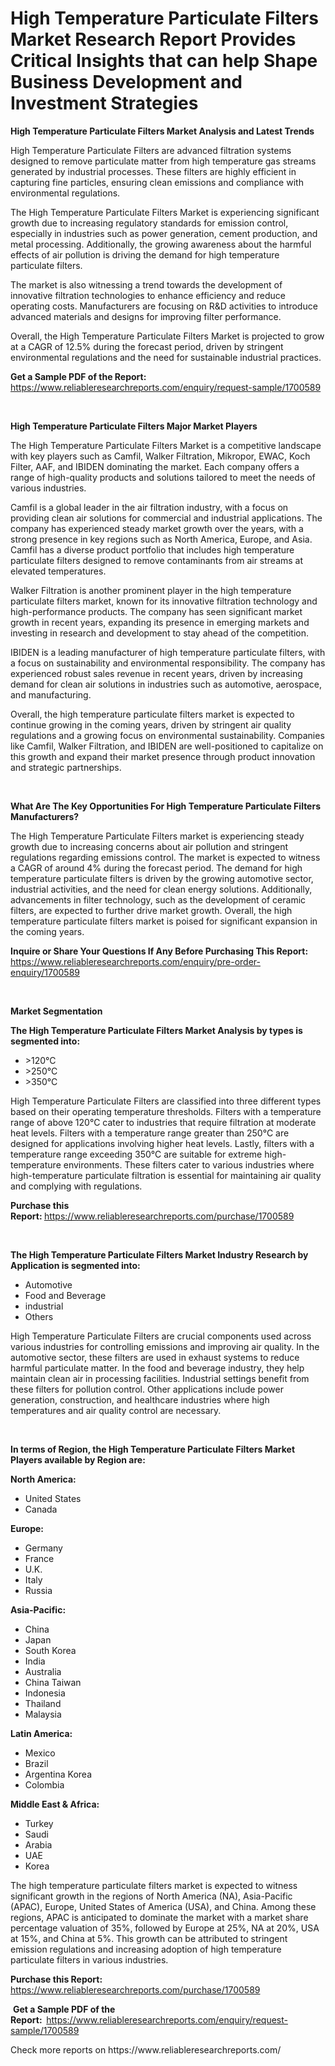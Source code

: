 <p><h1>High Temperature Particulate Filters Market Research Report Provides Critical Insights that can help Shape Business Development and Investment Strategies</h1></p><p><strong>High Temperature Particulate Filters Market Analysis and Latest Trends</strong></p>
<p><p>High Temperature Particulate Filters are advanced filtration systems designed to remove particulate matter from high temperature gas streams generated by industrial processes. These filters are highly efficient in capturing fine particles, ensuring clean emissions and compliance with environmental regulations.</p><p>The High Temperature Particulate Filters Market is experiencing significant growth due to increasing regulatory standards for emission control, especially in industries such as power generation, cement production, and metal processing. Additionally, the growing awareness about the harmful effects of air pollution is driving the demand for high temperature particulate filters.</p><p>The market is also witnessing a trend towards the development of innovative filtration technologies to enhance efficiency and reduce operating costs. Manufacturers are focusing on R&D activities to introduce advanced materials and designs for improving filter performance.</p><p>Overall, the High Temperature Particulate Filters Market is projected to grow at a CAGR of 12.5% during the forecast period, driven by stringent environmental regulations and the need for sustainable industrial practices.</p></p>
<p><strong>Get a Sample PDF of the Report:&nbsp;</strong> <a href="https://www.reliableresearchreports.com/enquiry/request-sample/1700589">https://www.reliableresearchreports.com/enquiry/request-sample/1700589</a></p>
<p>&nbsp;</p>
<p><strong>High Temperature Particulate Filters Major Market Players</strong></p>
<p><p>The High Temperature Particulate Filters Market is a competitive landscape with key players such as Camfil, Walker Filtration, Mikropor, EWAC, Koch Filter, AAF, and IBIDEN dominating the market. Each company offers a range of high-quality products and solutions tailored to meet the needs of various industries.</p><p>Camfil is a global leader in the air filtration industry, with a focus on providing clean air solutions for commercial and industrial applications. The company has experienced steady market growth over the years, with a strong presence in key regions such as North America, Europe, and Asia. Camfil has a diverse product portfolio that includes high temperature particulate filters designed to remove contaminants from air streams at elevated temperatures.</p><p>Walker Filtration is another prominent player in the high temperature particulate filters market, known for its innovative filtration technology and high-performance products. The company has seen significant market growth in recent years, expanding its presence in emerging markets and investing in research and development to stay ahead of the competition.</p><p>IBIDEN is a leading manufacturer of high temperature particulate filters, with a focus on sustainability and environmental responsibility. The company has experienced robust sales revenue in recent years, driven by increasing demand for clean air solutions in industries such as automotive, aerospace, and manufacturing.</p><p>Overall, the high temperature particulate filters market is expected to continue growing in the coming years, driven by stringent air quality regulations and a growing focus on environmental sustainability. Companies like Camfil, Walker Filtration, and IBIDEN are well-positioned to capitalize on this growth and expand their market presence through product innovation and strategic partnerships.</p></p>
<p>&nbsp;</p>
<p><strong>What Are The Key Opportunities For High Temperature Particulate Filters Manufacturers?</strong></p>
<p><p>The High Temperature Particulate Filters market is experiencing steady growth due to increasing concerns about air pollution and stringent regulations regarding emissions control. The market is expected to witness a CAGR of around 4% during the forecast period. The demand for high temperature particulate filters is driven by the growing automotive sector, industrial activities, and the need for clean energy solutions. Additionally, advancements in filter technology, such as the development of ceramic filters, are expected to further drive market growth. Overall, the high temperature particulate filters market is poised for significant expansion in the coming years.</p></p>
<p><strong>Inquire or Share Your Questions If Any Before Purchasing This Report:</strong> <a href="https://www.reliableresearchreports.com/enquiry/pre-order-enquiry/1700589">https://www.reliableresearchreports.com/enquiry/pre-order-enquiry/1700589</a></p>
<p>&nbsp;</p>
<p><strong>Market Segmentation</strong></p>
<p><strong>The High Temperature Particulate Filters Market Analysis by types is segmented into:</strong></p>
<p><ul><li>>120°C</li><li>>250°C</li><li>>350°C</li></ul></p>
<p><p>High Temperature Particulate Filters are classified into three different types based on their operating temperature thresholds. Filters with a temperature range of above 120°C cater to industries that require filtration at moderate heat levels. Filters with a temperature range greater than 250°C are designed for applications involving higher heat levels. Lastly, filters with a temperature range exceeding 350°C are suitable for extreme high-temperature environments. These filters cater to various industries where high-temperature particulate filtration is essential for maintaining air quality and complying with regulations.</p></p>
<p><strong>Purchase this Report:&nbsp;</strong><a href="https://www.reliableresearchreports.com/purchase/1700589">https://www.reliableresearchreports.com/purchase/1700589</a></p>
<p>&nbsp;</p>
<p><strong>The High Temperature Particulate Filters Market Industry Research by Application is segmented into:</strong></p>
<p><ul><li>Automotive</li><li>Food and Beverage</li><li>industrial</li><li>Others</li></ul></p>
<p><p>High Temperature Particulate Filters are crucial components used across various industries for controlling emissions and improving air quality. In the automotive sector, these filters are used in exhaust systems to reduce harmful particulate matter. In the food and beverage industry, they help maintain clean air in processing facilities. Industrial settings benefit from these filters for pollution control. Other applications include power generation, construction, and healthcare industries where high temperatures and air quality control are necessary.</p></p>
<p>&nbsp;</p>
<p><strong>In terms of Region, the High Temperature Particulate Filters Market Players available by Region are:</strong></p>
<p>
    <p> <strong> North America: </strong>
        <ul>
            <li>United States</li>
            <li>Canada</li>
        </ul>
        </p> 
    <p> <strong> Europe: </strong>
        <ul>
            <li>Germany</li>
            <li>France</li>
            <li>U.K.</li>
            <li>Italy</li>
            <li>Russia</li>
        </ul>
        </p> 
    <p> <strong> Asia-Pacific: </strong>
        <ul>
            <li>China</li>
            <li>Japan</li>
            <li>South Korea</li>
            <li>India</li>
            <li>Australia</li>
            <li>China Taiwan</li>
            <li>Indonesia</li>
            <li>Thailand</li>
            <li>Malaysia</li>
        </ul>
        </p> 
    <p> <strong> Latin America: </strong>
        <ul>
            <li>Mexico</li>
            <li>Brazil</li>
            <li>Argentina Korea</li>
            <li>Colombia</li>
        </ul>
        </p> 
    <p> <strong> Middle East & Africa: </strong>
        <ul>
            <li>Turkey</li>
            <li>Saudi</li>
            <li>Arabia</li>
            <li>UAE</li>
            <li>Korea</li>
        </ul>
    </p>
    </p>
<p><p>The high temperature particulate filters market is expected to witness significant growth in the regions of North America (NA), Asia-Pacific (APAC), Europe, United States of America (USA), and China. Among these regions, APAC is anticipated to dominate the market with a market share percentage valuation of 35%, followed by Europe at 25%, NA at 20%, USA at 15%, and China at 5%. This growth can be attributed to stringent emission regulations and increasing adoption of high temperature particulate filters in various industries.</p></p>
<p><strong>Purchase this Report: </strong><a href="https://www.reliableresearchreports.com/purchase/1700589">https://www.reliableresearchreports.com/purchase/1700589</a></p>
<p>&nbsp;<strong>Get a Sample PDF of the Report:&nbsp;&nbsp;</strong><a href="https://www.reliableresearchreports.com/enquiry/request-sample/1700589">https://www.reliableresearchreports.com/enquiry/request-sample/1700589</a></p>
<p><strong></strong></p>
<p>Check more reports on https://www.reliableresearchreports.com/</p>